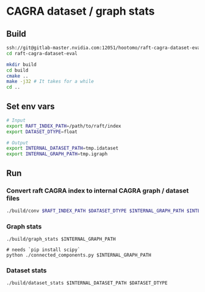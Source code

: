 # CAGRA dataset / graph stats

## Build
```bash
ssh://git@gitlab-master.nvidia.com:12051/hootomo/raft-cagra-dataset-eval.git --recursive
cd raft-cagra-dataset-eval

mkdir build
cd build
cmake ..
make -j32 # It takes for a while
cd ..
```

## Set env vars
```bash
# Input
export RAFT_INDEX_PATH=/path/to/raft/index
export DATASET_DTYPE=float

# Output
export INTERNAL_DATASET_PATH=tmp.idataset
export INTERNAL_GRAPH_PATH=tmp.igraph
```

## Run
### Convert raft CAGRA index to internal CAGRA graph / dataset files
```bash
./build/conv $RAFT_INDEX_PATH $DATASET_DTYPE $INTERNAL_GRAPH_PATH $INTERNAL_DATASET_PATH
```

### Graph stats
```
./build/graph_stats $INTERNAL_GRAPH_PATH

# needs `pip install scipy`
python ./connected_components.py $INTERNAL_GRAPH_PATH
```

### Dataset stats
```
./build/dataset_stats $INTERNAL_DATASET_PATH $DATASET_DTYPE
```
